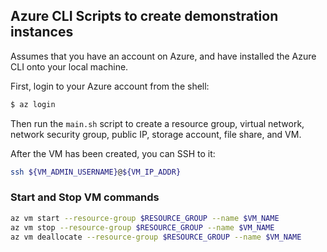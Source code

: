 ## Azure CLI Scripts to create demonstration instances

Assumes that you have an account on Azure, and have installed the Azure CLI onto your local machine.

First, login to your Azure account from the shell:

```bash
$ az login
```

Then run the `main.sh` script to create a resource group, virtual network, network security group, public IP, storage account, file share, and VM.

After the VM has been created, you can SSH to it:

```bash
ssh ${VM_ADMIN_USERNAME}@${VM_IP_ADDR}
```

### Start and Stop VM commands

```bash
az vm start --resource-group $RESOURCE_GROUP --name $VM_NAME
az vm stop --resource-group $RESOURCE_GROUP --name $VM_NAME
az vm deallocate --resource-group $RESOURCE_GROUP --name $VM_NAME
```
